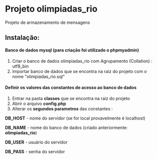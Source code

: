 # Projeto olimpiadas_rio
Projeto de armazenamento de mensagens

## Instalação:

#### Banco de dados mysql (para criação foi utilizado o phpmyadmin)
1. Criar o banco de dados olimpiadas_rio com Agrupamento (Collation) : utf8_bin
2. Importar banco de dados que se encontra na raiz do projeto com o nome "olimpiadas_rio.sql"

#### Definir os valores das constantes de acesso ao banco de dados
1. Entrar na pasta **classes** que se encontra na raiz do projeto
2. Abrir o arquivo **config.php**
3. Alterar os **segundos parametros** das constantes :

**DB_HOST** - nome do servidor (se for local provavelmente é localhost)

**DB_NAME** - nome do banco de dados (criado anteriormente: **olimpiadas_rio**)

**DB_USER** - usuário do servidor

**DB_PASS** - senha do servidor
